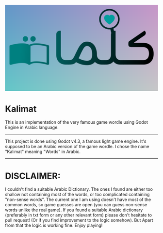 ![Kalimat game logo](resources/Banner/kalimat-banner-full.png)

# Kalimat

This is an implementation of the very famous game wordle using Godot Engine in Arabic language.

---

This project is done using Godot v4.3, a famous light game engine. It's supposed to be an Arabic version of the game wordle. I chose the name "Kalimat" meaning "Words" in Arabic.

---

# DISCLAIMER:

I couldn't find a suitable Arabic Dictionary. The ones I found are either too shallow not containing most of the words, or too complicated containing "non-sense words". The current one I am using doesn't have most of the common words, so game guesses are open (you can guess non-sense words unlike the real game). If you found a suitable Arabic dictionary (preferably in txt form or any other relevant form) please don't hesitate to pull request! (Or if you find improvement to the logic somehow). But Apart from that the logic is working fine. Enjoy playing!
